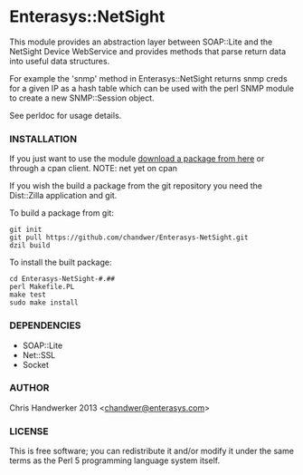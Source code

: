 Enterasys::NetSight
=========

This module provides an abstraction layer between SOAP::Lite and the NetSight Device WebService and provides methods that parse return data into useful data structures.

For example the 'snmp' method in Enterasys::NetSight returns snmp creds for a given IP as a hash table which can be used with the perl SNMP module to create a new SNMP::Session object.

See perldoc for usage details.

### INSTALLATION

If you just want to use the module [download a package from here](https://metacpan.org/) or through a cpan client. NOTE: net yet on cpan

If you wish the build a package from the git repository you need the Dist::Zilla application and git.

To build a package from git:

	git init
	git pull https://github.com/chandwer/Enterasys-NetSight.git
	dzil build

To install the built package:

	cd Enterasys-NetSight-#.##
    perl Makefile.PL
    make test
    sudo make install

### DEPENDENCIES

* SOAP::Lite
* Net::SSL
* Socket

### AUTHOR

Chris Handwerker 2013 <<chandwer@enterasys.com>>

### LICENSE

This is free software; you can redistribute it and/or modify it under
the same terms as the Perl 5 programming language system itself.
